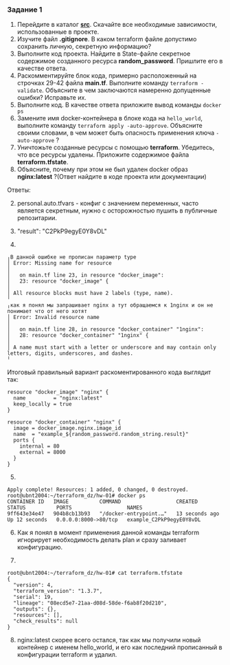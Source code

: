 ### Задание 1

1. Перейдите в каталог [**src**](https://github.com/netology-code/ter-homeworks/tree/main/01/src). Скачайте все необходимые зависимости, использованные в проекте. 
2. Изучите файл **.gitignore**. В каком terraform файле допустимо сохранить личную, секретную информацию?
3. Выполните код проекта. Найдите  в State-файле секретное содержимое созданного ресурса **random_password**. Пришлите его в качестве ответа.
4. Раскомментируйте блок кода, примерно расположенный на строчках 29-42 файла **main.tf**.
Выполните команду ```terraform -validate```. Объясните в чем заключаются намеренно допущенные ошибки? Исправьте их.
5. Выполните код. В качестве ответа приложите вывод команды ```docker ps```
6. Замените имя docker-контейнера в блоке кода на ```hello_world```, выполните команду ```terraform apply -auto-approve```.
Объясните своими словами, в чем может быть опасность применения ключа  ```-auto-approve``` ? 
7. Уничтожьте созданные ресурсы с помощью **terraform**. Убедитесь, что все ресурсы удалены. Приложите содержимое файла **terraform.tfstate**. 
8. Объясните, почему при этом не был удален docker образ **nginx:latest** ?(Ответ найдите в коде проекта или документации)

Ответы:

2. personal.auto.tfvars - конфиг с значением переменных, часто является секретным, нужно с осторожностью пушить в публичные репозитарии.

3. "result": "C2PkP9egyE0Y8vDL"

4.
```shell
╷В данной ошибке не прописан параметр type
│ Error: Missing name for resource
│
│   on main.tf line 23, in resource "docker_image":
│   23: resource "docker_image" {
│
│ All resource blocks must have 2 labels (type, name).
╵
╷как я понял мы запрашивает nginx а тут обращаемся к 1nginx и он не понимает что от него хотят
│ Error: Invalid resource name
│
│   on main.tf line 28, in resource "docker_container" "1nginx": 
│   28: resource "docker_container" "1nginx" {
│
│ A name must start with a letter or underscore and may contain only letters, digits, underscores, and dashes.
╵
```

Итоговый правильный вариант раскоментированного кода выглядит так:

```shell
resource "docker_image" "nginx" {
  name         = "nginx:latest"
  keep_locally = true
}

resource "docker_container" "nginx" {
  image = docker_image.nginx.image_id
  name  = "example_${random_password.random_string.result}"
  ports {
    internal = 80
    external = 8000
  }
}
  ```
5.
```shell
Apply complete! Resources: 1 added, 0 changed, 0 destroyed.
root@ubnt2004:~/terraform_dz/hw-01# docker ps
CONTAINER ID   IMAGE          COMMAND                  CREATED          STATUS          PORTS                  NAMES
9ff643e34e47   904b8cb13b93   "/docker-entrypoint.…"   13 seconds ago   Up 12 seconds   0.0.0.0:8000->80/tcp   example_C2PkP9egyE0Y8vDL
```

6. Как я понял в момент применения данной команды terraform игнорирует необходимость делать plan и сразу заливает конфигурацию.

7.
```shell
root@ubnt2004:~/terraform_dz/hw-01# cat terraform.tfstate
{
  "version": 4,
  "terraform_version": "1.3.7",
  "serial": 19,
  "lineage": "08ecd5e7-21aa-d08d-58de-f6ab8f20d210",
  "outputs": {},
  "resources": [],
  "check_results": null
}
```

8. nginx:latest скорее всего остался, так как мы получили новый контейнер с именем hello_world, и его как последний прописанный в конфигурации terraform и удалил.
